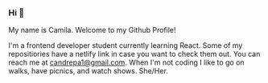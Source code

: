 ### Hi 👋

My name is Camila. Welcome to my Github Profile!

I'm a frontend developer student currently learning React. Some of my repositiories have a netlify link in case you want to check them out.
You can reach me at candrepa1@gmail.com. When I'm not coding I like to go on walks, have picnics, and watch shows. She/Her.
